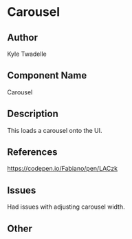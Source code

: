 # Carousel

## Author

Kyle Twadelle

## Component Name
Carousel

## Description
This loads a carousel onto the UI.

## References
https://codepen.io/Fabiano/pen/LACzk

## Issues
Had issues with adjusting carousel width.

## Other
